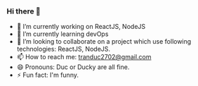 ### Hi there 👋

- 🔭 I’m currently working on ReactJS, NodeJS
- 🌱 I’m currently learning devOps
- 👯 I’m looking to collaborate on a project which use following technologies: ReactJS, NodeJS.
- 📫 How to reach me: tranduc2702@gmail.com
- 😄 Pronouns: Duc or Ducky are all fine.
- ⚡ Fun fact: I'm funny.
